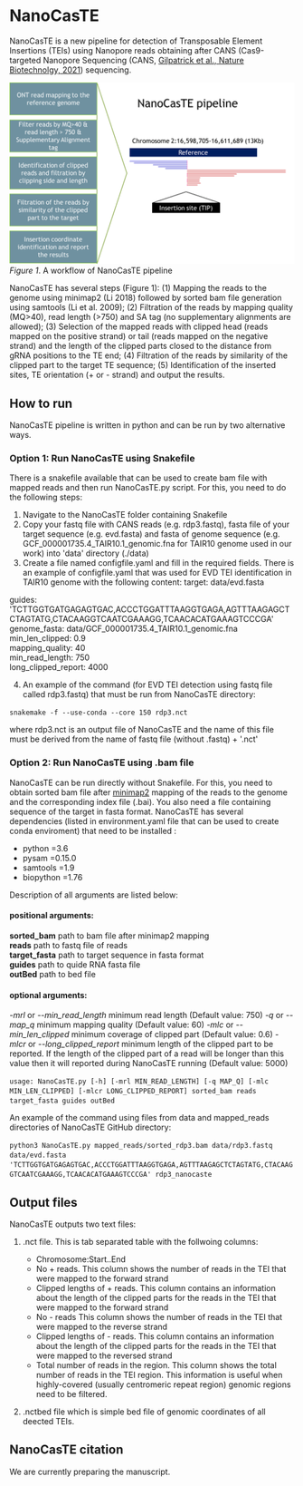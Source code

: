 # NanoCasTE
NanoCasTE is a new pipeline for detection of Transposable Element Insertions (TEIs) using Nanopore reads obtaining after CANS (Cas9-targeted Nanopore Sequencing (CANS, [Gilpatrick et al., Nature Biotechnolgy, 2021](https://www.nature.com/articles/s41587-020-0407-5)) sequencing.

![NanoCasTE pipeline](NanoCasTE.png)
*Figure 1*. A workflow of NanoCasTE pipeline

NanoCasTE has several steps (Figure 1): (1) Mapping the reads to the genome using minimap2 (Li 2018) followed by sorted bam file generation using samtools (Li et al. 2009); (2) Filtration of the reads by mapping quality (MQ>40), read length (>750) and SA tag (no supplementary alignments are allowed); (3) Selection of the mapped reads with clipped head (reads mapped on the positive strand) or tail (reads mapped on the negative strand) and the length of the clipped parts closed to the distance from gRNA positions to the TE end; (4) Filtration of the reads by similarity of the clipped part to the target TE sequence; (5) Identification of the inserted sites, TE orientation (+ or - strand) and output the results.

## How to run
NanoCasTE pipeline is written in python and can be run by two alternative ways.

### Option 1: Run NanoCasTE using Snakefile
There is a snakefile available that can be used to create bam file with mapped reads and then run NanoCasTE.py script. For this, you need to do the following steps:
1. Navigate to the NanoCasTE folder containing Snakefile
2. Copy your fastq file with CANS reads (e.g. rdp3.fastq), fasta file of your target sequence (e.g. evd.fasta) and fasta of genome sequence (e.g. GCF_000001735.4_TAIR10.1_genomic.fna for TAIR10 genome used in our work) into 'data' directory (./data)
3. Create a file named configfile.yaml and fill in the required fields. There is an example of configfile.yaml that was used for EVD TEI identification in TAIR10 genome with the following content:
target: data/evd.fasta

guides: 'TCTTGGTGATGAGAGTGAC,ACCCTGGATTTAAGGTGAGA,AGTTTAAGAGCTCTAGTATG,CTACAAGGTCAATCGAAAGG,TCAACACATGAAAGTCCCGA'  
genome_fasta: data/GCF_000001735.4_TAIR10.1_genomic.fna  
min_len_clipped: 0.9  
mapping_quality: 40  
min_read_length: 750  
long_clipped_report: 4000  

4. An example of the command (for EVD TEI detection using fastq file called rdp3.fastq) that must be run from NanoCasTE directory:
  
`snakemake -f --use-conda --core 150 rdp3.nct`  

where rdp3.nct is an output file of NanoCasTE and the name of this file must be derived from the name of fastq file (without .fastq) + '.nct'

### Option 2: Run NanoCasTE using .bam file
NanoCasTE can be run directly without Snakefile. For this, you need to obtain sorted bam file after [minimap2](https://github.com/lh3/minimap2) mapping of the reads to the genome and the corresponding index file (.bai). You also need a file containing sequence of the target in fasta format. NanoCasTE has several dependencies (listed in environment.yaml file that can be used to create conda enviroment) that need to be installed : 
* python =3.6
* pysam =0.15.0
* samtools =1.9
* biopython =1.76
  
Description of all arguments are listed below:  

#### positional arguments:
  **sorted_bam**            path to bam file after minimap2 mapping  
  **reads**                path to fastq file of reads  
  **target_fasta**          path to target sequence in fasta format  
  **guides**                path to quide RNA fasta file  
  **outBed**                path to bed file  

#### optional arguments:
  *-mrl*  or *--min_read_length*   minimum read length  (Default value: 750)
  *-q* or *--map_q*  minimum mapping quality  (Default value: 60)
  *-mlc* or *--min_len_clipped*   minimum coverage of clipped part  (Default value: 0.6)
  *-mlcr* or *--long_clipped_report*   minimum length of the clipped part to be reported. If the length of the clipped part of a read will be longer than this value then it will reported during NanoCasTE running  (Default value: 5000)


`usage: NanoCasTE.py [-h] [-mrl MIN_READ_LENGTH] [-q MAP_Q]
                    [-mlc MIN_LEN_CLIPPED] [-mlcr LONG_CLIPPED_REPORT]
                    sorted_bam reads target_fasta guides outBed
`

An example of the command using files from data and mapped_reads directories of NanoCasTE GitHub directory:

`python3 NanoCasTE.py mapped_reads/sorted_rdp3.bam data/rdp3.fastq data/evd.fasta 'TCTTGGTGATGAGAGTGAC,ACCCTGGATTTAAGGTGAGA,AGTTTAAGAGCTCTAGTATG,CTACAAGGTCAATCGAAAGG,TCAACACATGAAAGTCCCGA' rdp3_nanocaste`

## Output files
NanoCasTE outputs two text files:
1. .nct file. This is tab separated table with the follwoing columns:
    * Chromosome:Start..End
    * No + reads. This column shows the number of reads in the TEI that were mapped to the forward strand
    * Clipped lengths of + reads. This column contains an information about the length of the clipped parts for the reads in the TEI that were mapped to the forward strand
    * No - reads This column shows the number of reads in the TEI that were mapped to the reverse strand
    * Clipped lengths of - reads. This column contains an information about the length of the clipped parts for the reads in the TEI that were mapped to the reversed strand	
    * Total number of reads in the region. This column shows the total number of reads in the TEI region. This information is useful when highly-covered (usually centromeric repeat region) genomic regions need to be filtered.

2. .nctbed file which is simple bed file of genomic coordinates of all deected TEIs.
 
## NanoCasTE citation
We are currently preparing the manuscript.



 
